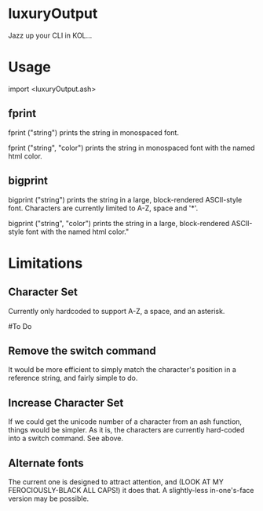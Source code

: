 # luxuryOutput
Jazz up your CLI in KOL…

# Usage

import <luxuryOutput.ash>

## fprint

fprint ("string")
prints the string in monospaced font.

fprint ("string", "color")
prints the string in monospaced font with the named html color.

## bigprint

bigprint ("string")
prints the string in a large, block-rendered ASCII-style font.
Characters are currently limited to A-Z, space and '\*'.

bigprint ("string", "color")
prints the string in a large, block-rendered ASCII-style font with the named html color."

# Limitations

## Character Set

Currently only hardcoded to support A-Z, a space, and an asterisk.

#To Do

## Remove the switch command

It would be more efficient to simply match the character's position in a reference string, and fairly simple to do.

## Increase Character Set

If we could get the unicode number of a character from an ash function, things would be simpler. As it is, the characters are currently hard-coded into a switch command. See above.

## Alternate fonts

The current one is designed to attract attention, and (LOOK AT MY FEROCIOUSLY-BLACK ALL CAPS!) it does that. A slightly-less in-one's-face version may be possible.
